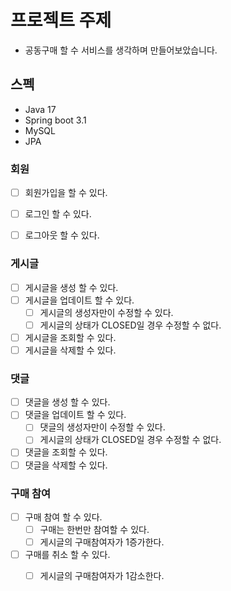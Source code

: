 
# 프로젝트 주제

- 공동구매 할 수 서비스를 생각하며 만들어보았습니다.

## 스펙

- Java 17
- Spring boot 3.1
- MySQL
- JPA


### 회원

- [ ] 회원가입을 할 수 있다.
- [ ] 로그인 할 수 있다.
- [ ] 로그아웃 할 수 있다.


### 게시글

- [ ] 게시글을 생성 할 수 있다.
- [ ] 게시글을 업데이트 할 수 있다.
    - [ ] 게시글의 생성자만이 수정할 수 있다.
    - [ ] 게시글의 상태가 CLOSED일 경우 수정할 수 없다.
- [ ] 게시글을 조회할 수 있다.
- [ ] 게시글을 삭제할 수 있다.

### 댓글

- [ ] 댓글을 생성 할 수 있다.
- [ ] 댓글을 업데이트 할 수 있다.
    - [ ] 댓글의 생성자만이 수정할 수 있다.
    - [ ] 게시글의 상태가 CLOSED일 경우 수정할 수 없다.
- [ ] 댓글을 조회할 수 있다.
- [ ] 댓글을 삭제할 수 있다.

### 구매 참여

- [ ] 구매 참여 할 수 있다.
    - [ ] 구매는 한번만 참여할 수 있다.
    - [ ] 게시글의 구매참여자가 1증가한다.
- [ ] 구매를 취소 할 수 있다.
    - [ ] 게시글의 구매참여자가 1감소한다.



